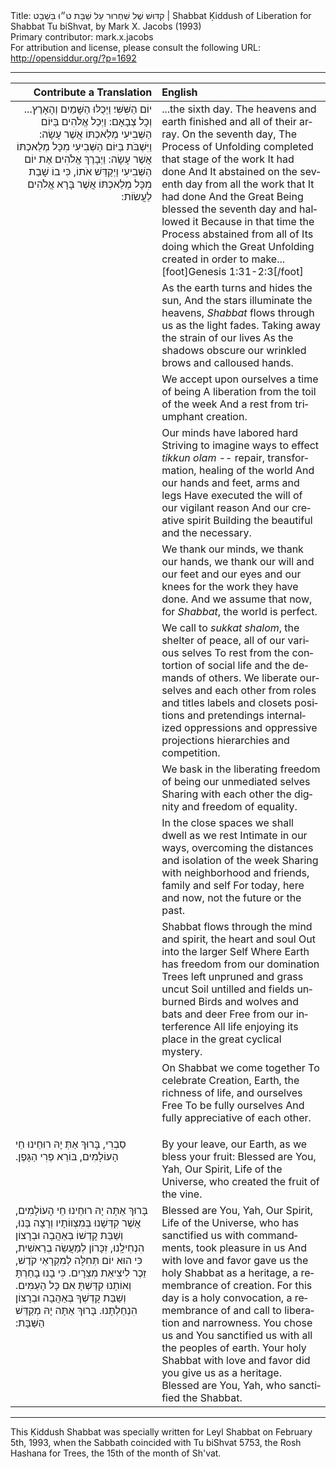 <html>
<head></head>
<body>
Title: קִדּוּשׁ שֶׁל שִׁחְרוּר עַל שַׁבָּת ט״וּ בִּשְׁבָט | Shabbat Ḳiddush of Liberation for Shabbat Tu biShvat, by Mark X. Jacobs (1993)<br />
Primary contributor: mark.x.jacobs<br />
For attribution and license, please consult the following URL: <a href="http://opensiddur.org/?p=1692">http://opensiddur.org/?p=1692</a>
<p />
<hr />

<table style="margin-left: auto;margin-right: auto;" class="draggable">
<thead><tr><th id="x" style="text-align: right;">Contribute a Translation</th><th style="text-align: left;">English</th></tr></thead>
<tbody>
<tr><td style="vertical-align:top;" width="46%">
<div class="liturgy" lang="he" style="text-align: right;">
...‎‏‏‏‎‎‎‎יוֹם הַשִּׁשִּׁי׃
וַיְכֻלּוּ הַשָּׁמַיִם וְהָאָרֶץ וְכָל צְבָאָם:‏
 וַיְכַל אֱלֹהִים בַּיּוֹם הַשְּׁבִיעִי מְלַאכְתּוֹ אֲשֶׁר עָשָׂה:‏
 וַיִּשְׁבֹּת בַּיּוֹם הַשְּׁבִיעִי מִכָּל מְלַאכְתּוֹ אֲשֶׁר עָשָׂה:‏
 וַיְבָרֶךְ אֱלֹהִים אֶת יוֹם הַשְּׁבִיעִי וַיְקַדֵּשׁ אֹתוֹ,‏
 כִּי בוֹ שָׁבַת מִכָּל מְלַאכְתּוֹ אֲשֶׁר בָּרָא אֱלֹהִים לַעֲשׂוֹת:‏
</span></div>
</td>
 
<td style="vertical-align:top;" width="53%">
<div class="english" lang="en">
...the sixth day.
The heavens and earth finished and all of their array.
On the seventh day, The Process of Unfolding completed that stage of the work It had done
And It abstained on the seventh day from all the work that It had done
And the Great Being blessed the seventh day and hallowed it
Because in that time the Process abstained from all of Its doing which the Great Unfolding created in order to make...[foot]Genesis 1:31-2:3[/foot]
</div></td>
</tr>


<tr>
<td style="vertical-align:top;" width="46%">
<div class="liturgy" lang="he">

</span></div>
</td>
 
<td style="vertical-align:top;" width="53%">
<div class="english" lang="en">
As the earth turns and hides the sun,
And the stars illuminate the heavens,
<em>Shabbat</em> flows through us as the light fades.
Taking away the strain of our lives
As the shadows obscure our wrinkled brows and calloused hands.
</div></td>
</tr>


<tr>
<td style="vertical-align:top;" width="46%">
<div class="liturgy" lang="he">

</span></div>
</td>
 
<td style="vertical-align:top;" width="53%">
<div class="english" lang="en">
We accept upon ourselves a time of being
A liberation from the toil of the week
And a rest from triumphant creation.
</div></td>
</tr>


<tr>
<td style="vertical-align:top;" width="46%">
<div class="liturgy" lang="he">

</span></div>
</td>
 
<td style="vertical-align:top;" width="53%">
<div class="english" lang="en">
Our minds have labored hard
Striving to imagine ways to effect <em>tikkun olam</em> -- repair, transformation, healing of the world
And our hands and feet, arms and legs
Have executed the will of our vigilant reason
And our creative spirit
Building the beautiful and the necessary.
</div></td>
</tr>


<tr>
<td style="vertical-align:top;" width="46%">
<div class="liturgy" lang="he">

</span></div>
</td>
 
<td style="vertical-align:top;" width="53%">
<div class="english" lang="en">
We thank our minds, 
we thank our hands, 
we thank our will and our feet and our eyes and our knees for the work they have done.
And we assume that now, for <em>Shabbat</em>, the world is perfect.
</div></td>
</tr>


<tr>
<td style="vertical-align:top;" width="46%">
<div class="liturgy" lang="he">

</span></div>
</td>
 
<td style="vertical-align:top;" width="53%">
<div class="english" lang="en">
We call to <em>sukkat shalom</em>, the shelter of peace, all of our various selves
To rest from the contortion of social life and the demands of others.
We liberate ourselves and each other from roles and titles
labels and closets
positions and pretendings
internalized oppressions and oppressive projections
hierarchies and competition.
</div></td>
</tr>


<tr>
<td style="vertical-align:top;" width="46%">
<div class="liturgy" lang="he">

</span></div>
</td>
 
<td style="vertical-align:top;" width="53%">
<div class="english" lang="en">
We bask in the liberating freedom of being our unmediated selves
Sharing with each other the dignity and freedom of equality.
</div></td>
</tr>


<tr>
<td style="vertical-align:top;" width="46%">
<div class="liturgy" lang="he">

</span></div>
</td>
 
<td style="vertical-align:top;" width="53%">
<div class="english" lang="en">
In the close spaces we shall dwell as we rest
Intimate in our ways, overcoming the distances and isolation of the week
Sharing with neighborhood and friends, family and self
For today, here and now, not the future or the past.
</div></td>
</tr>


<tr>
<td style="vertical-align:top;" width="46%">
<div class="liturgy" lang="he">

</span></div>
</td>
 
<td style="vertical-align:top;" width="53%">
<div class="english" lang="en">
Shabbat flows through the mind and spirit, the heart and soul
Out into the larger Self
Where Earth has freedom from our domination
Trees left unpruned and grass uncut
Soil untilled and fields unburned
Birds and wolves and bats and deer
Free from our interference
All life enjoying its place in the great cyclical mystery.
</div></td>
</tr>


<tr>
<td style="vertical-align:top;" width="46%">
<div class="liturgy" lang="he">

</span></div>
</td>
 
<td style="vertical-align:top;" width="53%">
<div class="english" lang="en">
On Shabbat we come together
To celebrate 
Creation, Earth, the richness of life, and ourselves
Free
To be fully ourselves
And fully appreciative of each other.</p>
</div></td>
</tr>


<tr>
<td style="vertical-align:top;" width="46%">
<div class="liturgy" lang="he">
סַבְרִי,‏
בָּרוּךְ אַתְּ 
יָהּ רוּחֵינוּ 
חֵי הָעוֹלָמִים, 
בּוֹרֵא פְרִי הַגָּפֶן.‏
</td>
 
<td style="vertical-align:top;" width="53%"><div class="english" lang="en">
By your leave, our Earth, as we bless your fruit:
Blessed are You, 
Yah, Our Spirit, 
Life of the Universe, 
who created the fruit of the vine.
</div></td>
</tr>


<tr>
<td style="vertical-align:top;" width="46%">
<div class="liturgy" lang="he">
בָּרוּךְ אַתָּה 
יָהּ רוּחֵינוּ 
חֵי הָעוֹלָמִים, 
אֲשֶׁר קִדְּשָׁנוּ בְּמִצְווֹתָיו וְרָצָה בָּנוּ,‏
 וְשַׁבַּת קָדְשׁוֹ בְּאַהֲבָה וּבְרָצוֹן הִנְחִילָֽנוּ, זִכָּרוֹן לְמַעֲשֵׂה בְרֵאשִׁית,‏
כִּי הוּא יוֹם תְּחִלָּה לְמִקְרָאֵי קֹדֶשׁ, זֵכֶר לִיצִיאַת מִצְרָיִם.‏
 כִּי בָנוּ בָחַרְתָּ וְאוֹתָנוּ קִדַּשְׁתָּ אִם כָּל הָעַמִּים.‏
 וְשַׁבַּת קָדְשְׁךָ בְּאַהֲבָה וּבְרָצוֹן הִנְחַלְתָּנוּ.‏
 בָּרוּךְ אַתָּה יָהּ מְקַדֵּשׁ הַשַּׁבָּת:‏
</td>
 
<td style="vertical-align:top;" width="53%"><div class="english" lang="en">
Blessed are You, 
Yah, Our Spirit, 
Life of the Universe, 
who has sanctified us with commandments, took pleasure in us
And with love and favor gave us the holy Shabbat as a heritage, a remembrance of creation.
For this day is a holy convocation, a remembrance of and call to liberation and narrowness.
You chose us and You sanctified us with all the peoples of earth.
Your holy Shabbat with love and favor did you give us as a heritage.
Blessed are You, Yah, who sanctified the Shabbat.
</td></tr>
</tbody></table>

<hr />

This Ḳiddush Shabbat was specially written for Leyl Shabbat on February 5th, 1993, when the Sabbath coincided with Tu biShvat 5753, the Rosh Hashana for Trees, the 15th of the month of Sh'vat.
</body>
</html>